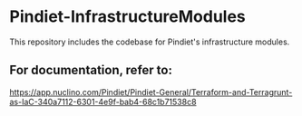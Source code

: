 # Pindiet-InfrastructureModules
This repository includes the codebase for Pindiet's infrastructure modules.

## For documentation, refer to:

https://app.nuclino.com/Pindiet/Pindiet-General/Terraform-and-Terragrunt-as-IaC-340a7112-6301-4e9f-bab4-68c1b71538c8
